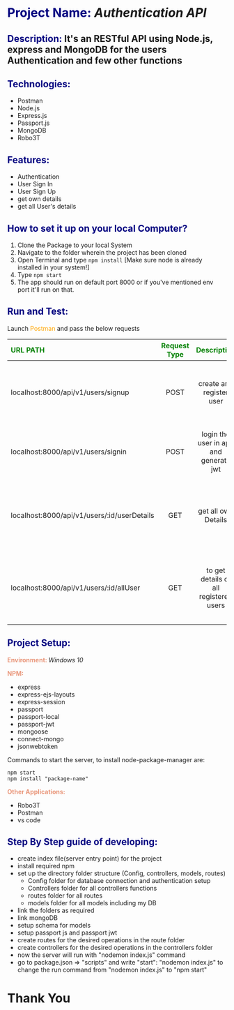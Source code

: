 
# <span style="color:navy">Project Name:</span> *Authentication API*

## <span style="color:navy">Description:</span> It's an RESTful API using Node.js, express and MongoDB for the users Authentication and few other functions

  

## <span style="color:navy">Technologies:</span>

- Postman
- Node.js
- Express.js
- Passport.js 
- MongoDB
- Robo3T

## <span style="color:navy">Features:</span>

- Authentication
- User Sign In
- User Sign Up
- get own details
- get all User's details

## <span style="color:navy">How to set it up on your local Computer?</span>
1) Clone the Package to your local System
2) Navigate to the folder wherein the project has been cloned
3) Open Terminal and type `npm install` [Make sure node is already installed in your system!]
4) Type `npm start`
5) The app should run on default port 8000 or if you've mentioned env port it'll run on that.

## <span style="color:navy">Run and Test:</span>
Launch <span style="color:orange">Postman</span> and pass the below requests

|<span style="color:green">URL PATH</span>          |<span style="color:green">Request Type</span>|<span style="color:green">Description</span>| <span style="color:green">Field-Input Required</span> |
| :---                                             |    :----:                                  |        :---:                              |          ---:                              |
| localhost:8000/api/v1/users/signup         |POST                                        |create and register user                        | Body: name, username, password, confirm_password, email and select x-www-form-urlencoded|
| localhost:8000/api/v1/users/signin         |POST                                        |login the user in app  and generate jwt         |Body: username, password and select x-www-form-urlencoded. you will get your json webtoken|
| localhost:8000/api/v1/users/:id/userDetails|GET                                         |get all own Details                             |Headers: Authorization- Bearer yourJsonWebToken.. Params: Path Variables=> id-copy id from terminal or database|
| localhost:8000/api/v1/users/:id/allUser    |GET                                         |to get details of all  registered users         |Headers: Authorization- Bearer yourJsonWebToken.. Params: Path Variables=> id-copy id from terminal or database|

  
## <span style="color:navy">Project Setup:</span>

 

**<span style="color:darksalmon">Environment: </span>**  *Windows 10*
	
**<span style="color:darksalmon">NPM: </span>**
			

 - express
 - express-ejs-layouts
 - express-session
 - passport
 - passport-local
 - passport-jwt
 - mongoose
 - connect-mongo
 - jsonwebtoken
 
 
  Commands to start the server, to install node-package-manager are:
```
npm start
npm install "package-name"

```

**<span style="color:darksalmon">Other Applications: </span>**

 - Robo3T
 - Postman
 - vs code

## <span style="color:navy">Step By Step guide of developing:</span>

 - create index file(server entry point) for the project
 - install required npm
 - set up the directory folder structure (Config, controllers, models, routes)
   -   Config folder for database connection and authentication setup
   - Controllers folder for all controllers functions
   - routes folder for all routes
   - models folder for all models including my DB
- link the folders as required
- link mongoDB
- setup schema for models
- setup passport js and passport jwt
- create routes for the desired operations in the route folder
- create controllers for the desired operations in the controllers folder
- now the server will run with "nodemon index.js" command
- go to package.json => "scripts"  and write   "start": "nodemon index.js"   to change the run command from "nodemon index.js" to "npm start"


# Thank You
